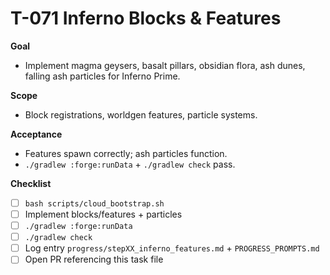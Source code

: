 # T-071 Inferno Blocks & Features

**Goal**
- Implement magma geysers, basalt pillars, obsidian flora, ash dunes, falling ash particles for Inferno Prime.

**Scope**
- Block registrations, worldgen features, particle systems.

**Acceptance**
- Features spawn correctly; ash particles function.
- `./gradlew :forge:runData` + `./gradlew check` pass.

**Checklist**
- [ ] `bash scripts/cloud_bootstrap.sh`
- [ ] Implement blocks/features + particles
- [ ] `./gradlew :forge:runData`
- [ ] `./gradlew check`
- [ ] Log entry `progress/stepXX_inferno_features.md` + `PROGRESS_PROMPTS.md`
- [ ] Open PR referencing this task file

